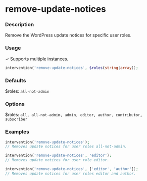 # remove-update-notices

### Description
Remove the WordPress update notices for specific user roles.

### Usage
&#10003; Supports multiple instances.
```php
intervention('remove-update-notices', $roles(string|array));
```

### Defaults
$roles: `all-not-admin`

### Options
$roles: `all, all-not-admin, admin, editor, author, contributor, subscriber`

### Examples
```php
intervention('remove-update-notices');
// Removes update notices for user roles all-not-admin.

intervention('remove-update-notices', 'editor');
// Removes update notices for user role editor.

intervention('remove-update-notices', ['editor', 'author']);
// Removes update notices for user roles editor and author.
```
